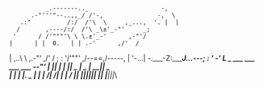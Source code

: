 
              _.-------.._                    -,
          .-"'''"--..,,_/ /'-,               -,  \
       .:"          /:/  /'\  \     ,_...,  '. |  |
      /       ,----/:/  /'\ _\±'_-"'     _;
     '      / /'"""'\ \ \.±'_-'      ,-"'/
    |      | |  0.   | | .-'      ,/'  /
   |    ,..\ \     ,.-"'       ,/'    /
  ;    :    '/'""\'           ,/--==,/-----,
  |    '-...|        -.___-Z:_______J...---;
  :         '                           _-'
 _L_  _     ___  ___  ___  ___  ____--"'
| __|| |   |_ _|| _ \| _ \| __|| _ \
| _| | |. _ | | |  _/|  _/| _| |   /
|_|  |____||___||_|  |_|  |___||_|_\
